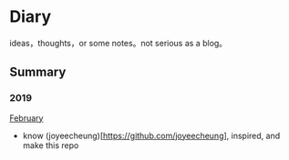 # Diary
ideas，thoughts，or some notes。not serious as a blog。

## Summary
### 2019
[February](/2019/02)
- know (joyeecheung)[https://github.com/joyeecheung], inspired, and make this repo